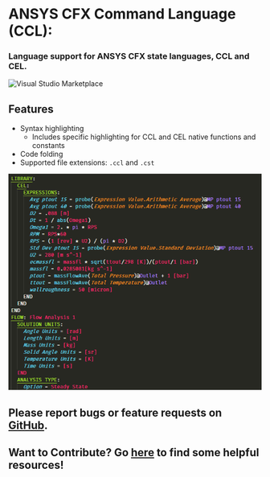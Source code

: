 # ANSYS CFX Command Language (CCL):
### Language support for ANSYS CFX state languages, CCL and CEL.

![Visual Studio Marketplace](https://vsmarketplacebadge.apphb.com/version/u2berggeist.cfxlanguage.svg
)

## Features

- Syntax highlighting
    - Includes specific highlighting for CCL and CEL native functions and constants
- Code folding
- Supported file extensions: `.ccl` and `.cst`

![screenshot](images/ImpellerStateFile_Screencap.PNG)

## Please report bugs or feature requests on [GitHub](https://www.github.com/u2berggeist/ANSYS_CFX).

## Want to Contribute? Go [here](https://github.com/u2berggeist/ANSYS_CFX/blob/master/CONTRIBUTE%20INFO.md) to find some helpful resources!




